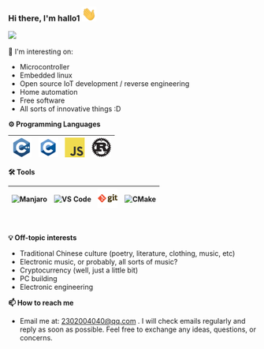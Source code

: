 ### Hi there, I'm hallo1 <img  src="https://raw.githubusercontent.com/ABSphreak/ABSphreak/master/gifs/Hi.gif" width="30px"></h1>
![](https://github-readme-stats.vercel.app/api?username=happyme531)

📃 I'm interesting on:
  - Microcontroller  
  - Embedded linux
  - Open source IoT development / reverse engineering
  - Home automation
  - Free software
  - All sorts of innovative things :D

**⚙️ Programming Languages**

<!--C++, C, js, rust -->
<img alt="C++" title="C++" width="40px" src="https://raw.githubusercontent.com/github/explore/master/topics/cpp/cpp.png">|<img title="C" alt="C" width="40px" src="https://raw.githubusercontent.com/github/explore/master/topics/c/c.png"> | <img title="JavaScript" alt="JavaScript" width="40px" src="https://raw.githubusercontent.com/github/explore/master/topics/javascript/javascript.png"> | <img title="Rust" alt="Rust" width="40px" src="https://raw.githubusercontent.com/github/explore/master/topics/rust/rust.png">  
|--|--|--|--|
  
**🛠️ Tools**

<img title="Manjaro" alt="Manjaro" width="40px" src="https://manjaro.org/img/logo.svg">|<img title="VS Code" alt="VS Code" width="40px" src="https://img.icons8.com/fluent/48/000000/visual-studio-code-2019.png">|<img title="git" alt="git" width="40px" src="https://raw.githubusercontent.com/github/explore/master/topics/git/git.png">|<img title="CMake" alt="CMake" width="40px" src="https://cmake.org/wp-content/uploads/2018/11/cmake_logo_slider.png">
|--|--|--|--|
<br>

**💡 Off-topic interests**  

 - Traditional Chinese culture (poetry, literature, clothing, music, etc)
 - Electronic music, or probably, all sorts of music?  
 - Cryptocurrency (well, just a little bit)
 - PC building
 - Electronic engineering

**📫 How to reach me**  

  - Email me at: <a href="mailto:2302004040@qq.com"> 2302004040@qq.com </a>.  I will check emails regularly and reply as soon as possible.  Feel free to exchange any ideas, questions, or concerns.



<!--
**happyme531/happyme531** is a ✨ _special_ ✨ repository because its `README.md` (this file) appears on your GitHub profile.

Here are some ideas to get you started:

- 🔭 I’m currently working on ...
- 🌱 I’m currently learning ...
- 👯 I’m looking to collaborate on ...
- 🤔 I’m looking for help with ...
- 💬 Ask me about ...
- 📫 How to reach me: ...
- 😄 Pronouns: ...
- ⚡ Fun fact: ...
-->
